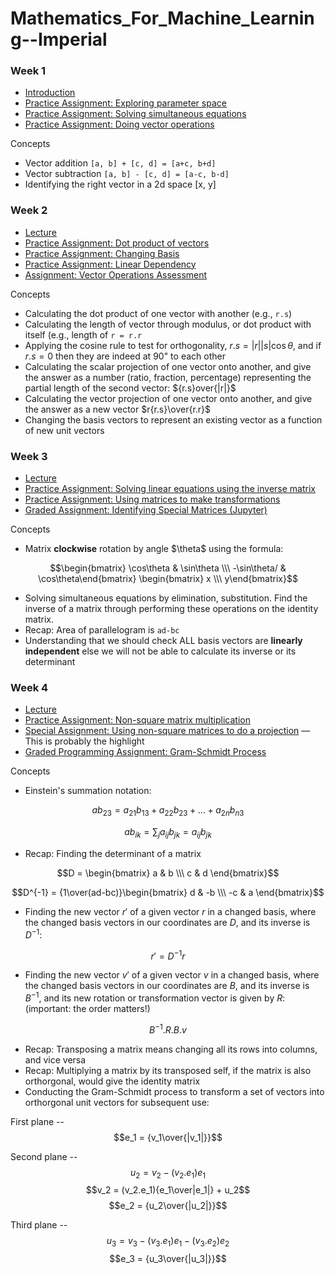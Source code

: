 # Mathematics_For_Machine_Learning--Imperial

### Week 1 

* [Introduction](https://github.com/valerielim/Mathematics_For_Machine_Learning--Imperial/blob/main/week1/W1%20%E2%80%93%20Intro.md)
* [Practice Assignment: Exploring parameter space](https://github.com/valerielim/Mathematics_For_Machine_Learning--Imperial/blob/main/week1/W1%20%E2%80%93%20Assignment%20%E2%80%93%20Exploring%20Parameter%20Space%20.md)
* [Practice Assignment: Solving simultaneous equations](https://github.com/valerielim/Mathematics_For_Machine_Learning--Imperial/blob/main/week1/W1%20%E2%80%93%20Assignment%20%E2%80%93%20Simultaneous%20Equations.md) 
* [Practice Assignment: Doing vector operations](https://github.com/valerielim/Mathematics_For_Machine_Learning--Imperial/blob/main/week1/W1%20%E2%80%93%20Assignment%20%E2%80%93%20Doing%20vector%20operations.md)

Concepts

* Vector addition `[a, b] + [c, d] = [a+c, b+d]`
* Vector subtraction `[a, b] - [c, d] = [a-c, b-d]`
* Identifying the right vector in a 2d space [x, y]

### Week 2 

* [Lecture](https://github.com/valerielim/Mathematics_For_Machine_Learning--Imperial/blob/main/week2/W2%20%E2%80%93%20Lecture.md) 
* [Practice Assignment: Dot product of vectors](https://github.com/valerielim/Mathematics_For_Machine_Learning--Imperial/blob/main/week2/W2%20%E2%80%93%20Assignment%20%E2%80%93%20Dot%20Product%20of%20Vectors.md)
* [Practice Assignment: Changing Basis](https://github.com/valerielim/Mathematics_For_Machine_Learning--Imperial/blob/main/week2/W2%20%E2%80%93%20Assignment%20%E2%80%93%20Changing%20Basis.md)
* [Practice Assignment: Linear Dependency](https://github.com/valerielim/Mathematics_For_Machine_Learning--Imperial/blob/main/week2/W2%20%E2%80%93%20Assigment%20%E2%80%93%20Linear%20Dependency%20of%20a%20set%20of%20vectors%20.md) 
* [Assignment: Vector Operations Assessment](https://github.com/valerielim/Mathematics_For_Machine_Learning--Imperial/blob/main/week2/W2%20%E2%80%93%20Graded%20Assignment%20%E2%80%93%20Vector%20Operations%20Assessment.md) 

Concepts

* Calculating the dot product of one vector with another (e.g., `r.s`) 
* Calculating the length of vector through modulus, or dot product with itself (e.g., length of `r = r.r` 
* Applying the cosine rule to test for orthogonality, $r.s = |r||s|\cos\theta$, and if $r.s = 0$ then they are indeed at 90" to each other 
* Calculating the scalar projection of one vector onto another, and give the answer as a number (ratio, fraction, percentage) representing the partial length of the second vector: ${r.s\}over{|r|}$
* Calculating the vector projection of one vector onto another, and give the answer as a new vector $r{r.s}\over{r.r}$
* Changing the basis vectors to represent an existing vector as a function of new unit vectors

### Week 3

* [Lecture](https://github.com/valerielim/Mathematics_For_Machine_Learning--Imperial/blob/main/week3/W3%20%E2%80%93%20Lecture.md) 
* [Practice Assignment: Solving linear equations using the inverse matrix](https://github.com/valerielim/Mathematics_For_Machine_Learning--Imperial/blob/main/week3/W3%20%E2%80%93%20Assignment%20%E2%80%93%20Solving%20linear%20equations%20using%20inverse%20matrix%20.md) 
* [Practice Assignment: Using matrices to make transformations](https://github.com/valerielim/Mathematics_For_Machine_Learning--Imperial/blob/main/week3/W3%20%E2%80%93%20Assignment%20%E2%80%93%20Using%20matrices%20to%20make%20transformations.md) 
* [Graded Assignment: Identifying Special Matrices (Jupyter)](https://github.com/valerielim/Mathematics_For_Machine_Learning--Imperial/blob/main/week3/W3%20%E2%80%93%20Graded%20Assignment%20%E2%80%93%20IdentifyingSpecialMatrices.ipynb) 

Concepts

* Matrix **clockwise** rotation by angle $\theta\$ using the formula: 

$$\begin{bmatrix} \cos\theta & \sin\theta \\\ 
-\sin\theta/ & \cos\theta\end{bmatrix}
\begin{bmatrix} x \\\ y\end{bmatrix}$$

* Solving simultaneous equations by elimination, substitution. Find the inverse of a matrix through performing these operations on the identity matrix. 
* Recap: Area of parallelogram is `ad-bc` 
* Understanding that we should check ALL basis vectors are **linearly independent** else we will not be able to calculate its inverse or its determinant 

### Week 4 
 
* [Lecture](https://github.com/valerielim/Mathematics_For_Machine_Learning--Imperial/blob/main/week4/W4%20%E2%80%93%20Lecture.md) 
* [Practice Assignment: Non-square matrix multiplication](https://github.com/valerielim/Mathematics_For_Machine_Learning--Imperial/blob/main/week4/W4%20%E2%80%93%20Assignment%20%E2%80%93%20Non-square%20Matrix%20Multiplication.md) 
* [Special Assignment: Using non-square matrices to do a projection](https://github.com/valerielim/Mathematics_For_Machine_Learning--Imperial/blob/main/week4/W4%20%E2%80%93%20Matrix%20Multiplication%20Special%20Assignment.md) –– This is probably the highlight
* [Graded Programming Assignment: Gram-Schmidt Process](https://github.com/valerielim/Mathematics_For_Machine_Learning--Imperial/blob/main/week4/W4%20%E2%80%93%20GramSchmidtProcess.ipynb) 

Concepts

* Einstein's summation notation: 

$$ab_{23} = a_{21}b_{13} + a_{22}b_{23} + ... + a_{2n}b_{n3}$$

$$ab_{ik} = \sum_{j} a_{ij}b_{jk} = a_{ij}b_{jk}$$

* Recap: Finding the determinant of a matrix

$$D = \begin{bmatrix} a & b \\\ c & d \end{bmatrix}$$

$$D^{-1} = {1\over(ad-bc)}\begin{bmatrix} d & -b \\\ -c & a \end{bmatrix}$$

* Finding the new vector $r'$ of a given vector $r$ in a changed basis, where the changed basis vectors in our coordinates are $D$, and its inverse is $D^{-1}$: 

$$r' = D^{-1}r$$

* Finding the new vector $v'$ of a given vector $v$ in a changed basis, where the changed basis vectors in our coordinates are $B$, and its inverse is $B^{-1}$, and its new rotation or transformation vector is given by $R$: (important: the order matters!)

$$B^{-1} . R . B . v$$

* Recap: Transposing a matrix means changing all its rows into columns, and vice versa 
* Recap: Multiplying a matrix by its transposed self, if the matrix is also orthorgonal, would give the identity matrix 
* Conducting the Gram-Schmidt process to transform a set of vectors into orthorgonal unit vectors for subsequent use: 

First plane -- $$e_1 = {v_1\over{|v_1|}}$$

Second plane -- $$u_2 = v_2 - (v_2 . e_1)e_1$$
$$v_2 = (v_2.e_1){e_1\over|e_1|} + u_2$$
$$e_2 = {u_2\over{|u_2|}}$$

Third plane -- $$u_3 = v_3 - (v_3 . e_1)e_1 - (v_3 . e_2)e_2$$
$$e_3 = {u_3\over{|u_3|}}$$